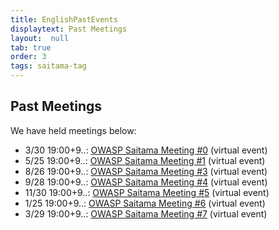 ```yaml
---
title: EnglishPastEvents
displaytext: Past Meetings
layout:  null
tab: true
order: 3
tags: saitama-tag
---
```


## Past Meetings

We have held meetings below:

* 3/30 19:00+9..: [OWASP Saitama Meeting #0](https://owaspsaitama.connpass.com/event/208691/) (virtual event)
* 5/25 19:00+9..: [OWASP Saitama Meeting #1](https://owaspsaitama.connpass.com/event/211303/) (virtual event)
* 8/26 19:00+9..: [OWASP Saitama Meeting #3](https://owaspsaitama.connpass.com/event/215307/) (virtual event)
* 9/28 19:00+9..: [OWASP Saitama Meeting #4](https://owaspsaitama.connpass.com/event/226012/) (virtual event)
* 11/30 19:00+9..: [OWASP Saitama Meeting #5](https://owaspsaitama.connpass.com/event/232046/) (virtual event)
* 1/25 19:00+9..: [OWASP Saitama Meeting #6](https://owaspsaitama.connpass.com/event/233456/) (virtual event)
* 3/29 19:00+9..: [OWASP Saitama Meeting #7](https://owaspsaitama.connpass.com/event/237914/) (virtual event)
